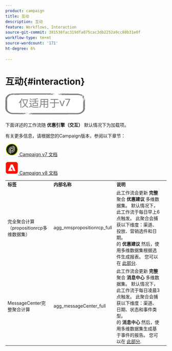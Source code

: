 ```yaml
---
product: campaign
title: 互动
description: 互动
feature: Workflows, Interaction
source-git-commit: 381538fac319dfa075cac3db2252a9cc80b31e0f
workflow-type: tm+mt
source-wordcount: '171'
ht-degree: 6%

---
```



# 互动{#interaction}

![](../../assets/v7-only.svg)

下面详述的工作流随 **优惠引擎（交互）** 默认情况下为加载项。

有关更多信息，请根据您的Campaign版本，参阅以下章节：

![](assets/do-not-localize/v7.jpeg)[  Campaign v7 文档](../../interaction/using/interaction-and-offer-management.md)

![](assets/do-not-localize/v8.png)[  Campaign v8 文档](https://experienceleague.adobe.com/docs/campaign/campaign-v8/send/interaction/interaction.html)


<table> 
 <tbody> 
  <tr> 
   <td> <strong>标签</strong><br /> </td> 
   <td> <strong>内部名称</strong><br /> </td> 
   <td> <strong>说明</strong><br /> </td> 
  </tr> 
  <tr> 
   <td> <span class="uicontrol">完全聚合计算（propositionrcp多维数据集）</span> <br /> </td> 
   <td> <span class="uicontrol">agg_nmspropositionrcp_full</span> <br /> </td> 
   <td> 此工作流会更新 <strong>完整</strong> 聚合 <strong>优惠建议</strong> 多维数据集。 默认情况下，此工作流于每日早上6点触发。 此聚合会捕获以下维度：渠道、投放、营销选件和日期。<br /> 的 <strong>优惠建议</strong> 然后，使用多维数据集根据选件生成报表。 您可以在 <a href="../../reporting/using/about-cubes.md">此部分</a>.<br /> </td> 
  </tr> 
   <tr> 
   <td> <span class="uicontrol">MessageCenter完整聚合计算</span> <br /> </td> 
   <td> <span class="uicontrol">agg_messageCenter_full</span> <br /> </td> 
   <td> 此工作流会更新 <strong>完整</strong> 聚合 <strong>消息中心</strong> 多维数据集。 默认情况下，此工作流于每日凌晨3点触发。 此聚合会捕获以下维度：渠道、日期、状态和事件类型。<br /> 的 <strong>消息中心</strong> 然后，使用多维数据集生成基于事件的报告。 您可以在 <a href="../../reporting/using/about-cubes.md">此部分</a>.<br /> </td> 
   <td> <br /> </td> 
  </tr> 
 </tbody> 
</table>

